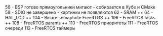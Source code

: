 56 -  BSP готово прямоугольники мигают - собирается в Кубе и CMake
58 -  SDIO не завершено - картинки не появляются
62 -  SRAM ++
64 -  HAL_LCD ++
104 - Binare semaphote FreeRTOS ++
106 - FreeRTOS tasks ++
108 - FreeRTOS params ++
110 - FreeRTOS приоритеты
111 - FreeRTOS очереди
112 - FreeRTOS таймеры
